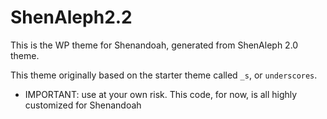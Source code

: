 

ShenAleph2.2
===

This is the WP theme for Shenandoah, generated from
ShenAleph 2.0 theme.

This theme originally based on the starter theme called `_s`, or `underscores`.



* IMPORTANT: use at your own risk. This code, for now, is all highly customized for Shenandoah
